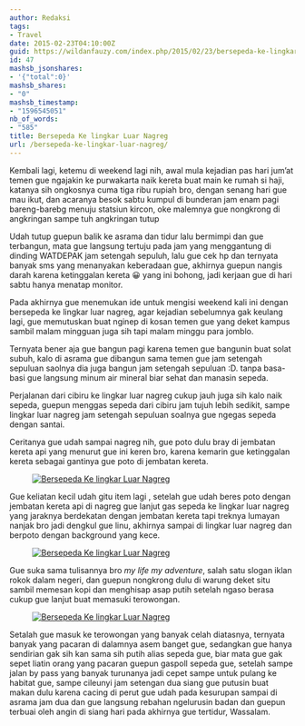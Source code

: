 ```yaml
---
author: Redaksi
tags:
- Travel
date: 2015-02-23T04:10:00Z
guid: https://wildanfauzy.com/index.php/2015/02/23/bersepeda-ke-lingkar-luar-nagreg/
id: 47
mashsb_jsonshares:
- '{"total":0}'
mashsb_shares:
- "0"
mashsb_timestamp:
- "1596545051"
nb_of_words:
- "585"
title: Bersepeda Ke lingkar Luar Nagreg
url: /bersepeda-ke-lingkar-luar-nagreg/
---
```


Kembali lagi, ketemu di weekend lagi nih, awal mula kejadian pas hari jum&#8217;at temen gue ngajakin ke purwakarta naik kereta buat main ke rumah si haji, katanya sih ongkosnya cuma tiga ribu rupiah bro, dengan senang hari gue mau ikut, dan acaranya besok sabtu kumpul di bunderan jam enam pagi bareng-barebg menuju statsiun kircon, oke malemnya gue nongkrong di angkringan sampe tuh angkringan tutup

Udah tutup guepun balik ke asrama dan tidur lalu bermimpi dan gue terbangun, mata gue langsung tertuju pada jam yang menggantung di dinding WATDEPAK jam setengah sepuluh, lalu gue cek hp dan ternyata banyak sms yang menanyakan keberadaan gue, akhirnya guepun nangis darah karena ketinggalan kereta 😀 yang ini bohong, jadi kerjaan gue di hari sabtu hanya menatap monitor.

Pada akhirnya gue menemukan ide untuk mengisi weekend kali ini dengan bersepeda ke lingkar luar nagreg, agar kejadian sebelumnya gak keulang lagi, gue memutuskan buat nginep di kosan temen gue yang deket kampus sambil malam mingguan juga sih tapi malam minggu para jomblo.

Ternyata bener aja gue bangun pagi karena temen gue bangunin buat solat subuh, kalo di asrama gue dibangun sama temen gue jam setengah sepuluan saolnya dia juga bangun jam setengah sepuluan :D. tanpa basa-basi gue langsung minum air mineral biar sehat dan manasin sepeda.

Perjalanan dari cibiru ke lingkar luar nagreg cukup jauh juga sih kalo naik sepeda, guepun menggas sepeda dari cibiru jam tujuh lebih sedikit, sampe lingkar luar nagreg jam setengah sepuluan soalnya gue ngegas sepeda dengan santai.

Ceritanya gue udah sampai nagreg nih, gue poto dulu bray di jembatan kereta api yang menurut gue ini keren bro, karena kemarin gue ketinggalan kereta sebagai gantinya gue poto di jembatan kereta.

<div class="wp-block-image">
  <figure class="aligncenter size-large"><a href="https://wildanfauzyart.files.wordpress.com/2015/02/d282f-2b8e1-ptdc0013.jpg?w=768"><img src="https://wildanfauzyart.files.wordpress.com/2015/02/d282f-2b8e1-ptdc0013.jpg?w=768" alt="Bersepeda Ke lingkar Luar Nagreg" data-recalc-dims="1" /></a></figure>
</div>

Gue keliatan kecil udah gitu item lagi , setelah gue udah beres poto dengan jembatan kereta api di nagreg gue lanjut gas sepeda ke lingkar luar nagreg yang jaraknya berdekatan dengan jembatan kereta tapi treknya lumayan nanjak bro jadi dengkul gue linu, akhirnya sampai di lingkar luar nagreg dan berpoto dengan background yang kece.

<div class="wp-block-image">
  <figure class="aligncenter size-large"><a href="https://wildanfauzyart.files.wordpress.com/2015/02/8ed26-26e85-ptdc0027.jpg?w=768"><img src="https://wildanfauzyart.files.wordpress.com/2015/02/8ed26-26e85-ptdc0027.jpg?w=768" alt="Bersepeda Ke lingkar Luar Nagreg" data-recalc-dims="1" /></a></figure>
</div>

Gue suka sama tulisannya bro _my life my adventure_, salah satu slogan iklan rokok dalam negeri, dan guepun nongkrong dulu di warung deket situ sambil memesan kopi dan menghisap asap putih setelah ngaso berasa cukup gue lanjut buat memasuki terowongan.

<div class="wp-block-image">
  <figure class="aligncenter size-large"><a href="https://wildanfauzyart.files.wordpress.com/2015/02/6cfb7-c78d4-ptdc0030.jpg?w=768"><img src="https://wildanfauzyart.files.wordpress.com/2015/02/6cfb7-c78d4-ptdc0030.jpg?w=768" alt="Bersepeda Ke lingkar Luar Nagreg" data-recalc-dims="1" /></a></figure>
</div>

Setalah gue masuk ke terowongan yang banyak celah diatasnya, ternyata banyak yang pacaran di dalamnya asem banget gue, sedangkan gue hanya sendirian gak sih kan sama sih putih alias sepeda gue, biar mata gue gak sepet liatin orang yang pacaran guepun gaspoll sepeda gue, setelah sampe jalan by pass yang banyak turunanya jadi cepet sampe untuk pulang ke habitat gue, sampe cileunyi jam setengan dua siang gue putusin buat makan dulu karena cacing di perut gue udah pada kesurupan sampai di asrama jam dua dan gue langsung rebahan ngelurusin badan dan guepun terbuai oleh angin di siang hari pada akhirnya gue tertidur, Wassalam.